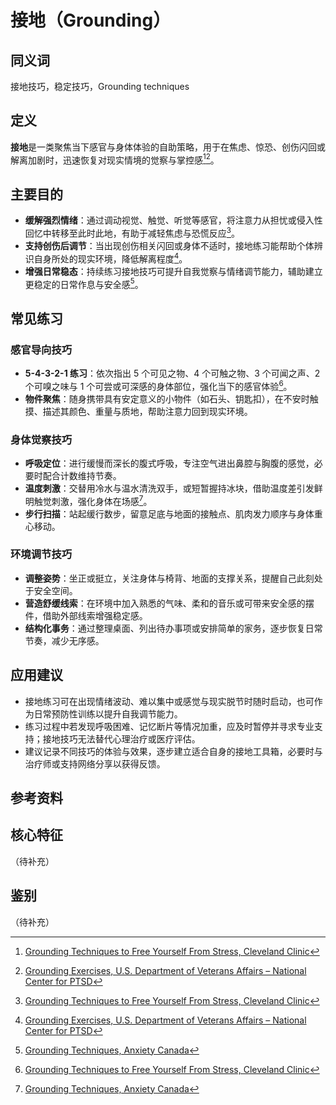 # 接地（Grounding）

## 同义词

接地技巧，稳定技巧，Grounding techniques

## 定义

**接地**是一类聚焦当下感官与身体体验的自助策略，用于在焦虑、惊恐、创伤闪回或解离加剧时，迅速恢复对现实情境的觉察与掌控感[^接地-1][^接地-2]。

## 主要目的

- **缓解强烈情绪**：通过调动视觉、触觉、听觉等感官，将注意力从担忧或侵入性回忆中转移至此时此地，有助于减轻焦虑与恐慌反应[^接地-1]。
- **支持创伤后调节**：当出现创伤相关闪回或身体不适时，接地练习能帮助个体辨识自身所处的现实环境，降低解离程度[^接地-2]。
- **增强日常稳态**：持续练习接地技巧可提升自我觉察与情绪调节能力，辅助建立更稳定的日常作息与安全感[^接地-3]。

## 常见练习

### 感官导向技巧

- **5-4-3-2-1 练习**：依次指出 5 个可见之物、4 个可触之物、3 个可闻之声、2 个可嗅之味与 1 个可尝或可深感的身体部位，强化当下的感官体验[^接地-1]。
- **物件聚焦**：随身携带具有安定意义的小物件（如石头、钥匙扣），在不安时触摸、描述其颜色、重量与质地，帮助注意力回到现实环境。

### 身体觉察技巧

- **呼吸定位**：进行缓慢而深长的腹式呼吸，专注空气进出鼻腔与胸腹的感觉，必要时配合计数维持节奏。
- **温度刺激**：交替用冷水与温水清洗双手，或短暂握持冰块，借助温度差引发鲜明触觉刺激，强化身体在场感[^接地-3]。
- **步行扫描**：站起缓行数步，留意足底与地面的接触点、肌肉发力顺序与身体重心移动。

### 环境调节技巧

- **调整姿势**：坐正或挺立，关注身体与椅背、地面的支撑关系，提醒自己此刻处于安全空间。
- **营造舒缓线索**：在环境中加入熟悉的气味、柔和的音乐或可带来安全感的摆件，借助外部线索增强稳定感。
- **结构化事务**：通过整理桌面、列出待办事项或安排简单的家务，逐步恢复日常节奏，减少无序感。

## 应用建议

- 接地练习可在出现情绪波动、难以集中或感觉与现实脱节时随时启动，也可作为日常预防性训练以提升自我调节能力。
- 练习过程中若发现呼吸困难、记忆断片等情况加重，应及时暂停并寻求专业支持；接地技巧无法替代心理治疗或医疗评估。
- 建议记录不同技巧的体验与效果，逐步建立适合自身的接地工具箱，必要时与治疗师或支持网络分享以获得反馈。

## 参考资料

[^接地-1]: [Grounding Techniques to Free Yourself From Stress, Cleveland Clinic](https://health.clevelandclinic.org/grounding-techniques/)
[^接地-2]: [Grounding Exercises, U.S. Department of Veterans Affairs – National Center for PTSD](https://www.ptsd.va.gov/self_help/coping/grounding.asp)
[^接地-3]: [Grounding Techniques, Anxiety Canada](https://www.anxietycanada.com/articles/grounding-techniques/)

## 核心特征

（待补充）

## 鉴别

（待补充）
